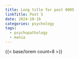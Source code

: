 ```yaml
---
title: Long title for post 0005
linkTitle: Post 5
date: 2024-10-16
categories: psychology
tags:
  - psychopathology
  - mania
---
```

{{< base/lorem count=8 >}}
